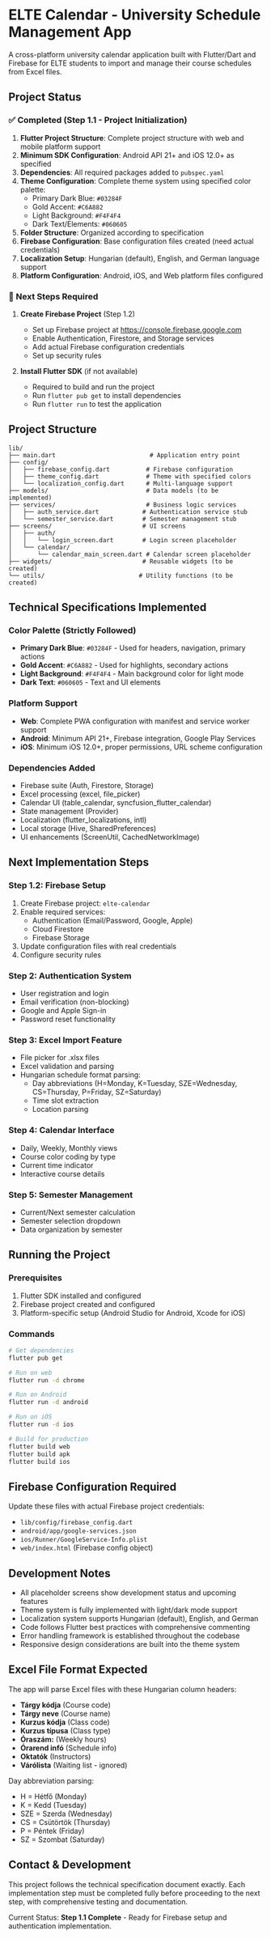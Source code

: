 # ELTE Calendar - University Schedule Management App

A cross-platform university calendar application built with Flutter/Dart and Firebase for ELTE students to import and manage their course schedules from Excel files.

## Project Status

### ✅ Completed (Step 1.1 - Project Initialization)

1. **Flutter Project Structure**: Complete project structure with web and mobile platform support
2. **Minimum SDK Configuration**: Android API 21+ and iOS 12.0+ as specified
3. **Dependencies**: All required packages added to `pubspec.yaml`
4. **Theme Configuration**: Complete theme system using specified color palette:
   - Primary Dark Blue: `#03284F`
   - Gold Accent: `#C6A882`  
   - Light Background: `#F4F4F4`
   - Dark Text/Elements: `#060605`
5. **Folder Structure**: Organized according to specification
6. **Firebase Configuration**: Base configuration files created (need actual credentials)
7. **Localization Setup**: Hungarian (default), English, and German language support
8. **Platform Configuration**: Android, iOS, and Web platform files configured

### 🔄 Next Steps Required

1. **Create Firebase Project** (Step 1.2)
   - Set up Firebase project at https://console.firebase.google.com
   - Enable Authentication, Firestore, and Storage services
   - Add actual Firebase configuration credentials
   - Set up security rules

2. **Install Flutter SDK** (if not available)
   - Required to build and run the project
   - Run `flutter pub get` to install dependencies
   - Run `flutter run` to test the application

## Project Structure

```
lib/
├── main.dart                          # Application entry point
├── config/
│   ├── firebase_config.dart          # Firebase configuration
│   ├── theme_config.dart             # Theme with specified colors
│   └── localization_config.dart      # Multi-language support
├── models/                           # Data models (to be implemented)
├── services/                         # Business logic services
│   ├── auth_service.dart            # Authentication service stub
│   └── semester_service.dart        # Semester management stub
├── screens/                         # UI screens
│   ├── auth/
│   │   └── login_screen.dart        # Login screen placeholder
│   └── calendar/
│       └── calendar_main_screen.dart # Calendar screen placeholder
├── widgets/                         # Reusable widgets (to be created)
└── utils/                          # Utility functions (to be created)
```

## Technical Specifications Implemented

### Color Palette (Strictly Followed)
- **Primary Dark Blue**: `#03284F` - Used for headers, navigation, primary actions
- **Gold Accent**: `#C6A882` - Used for highlights, secondary actions
- **Light Background**: `#F4F4F4` - Main background color for light mode
- **Dark Text**: `#060605` - Text and UI elements

### Platform Support
- **Web**: Complete PWA configuration with manifest and service worker support
- **Android**: Minimum API 21+, Firebase integration, Google Play Services
- **iOS**: Minimum iOS 12.0+, proper permissions, URL scheme configuration

### Dependencies Added
- Firebase suite (Auth, Firestore, Storage)
- Excel processing (excel, file_picker)
- Calendar UI (table_calendar, syncfusion_flutter_calendar)
- State management (Provider)
- Localization (flutter_localizations, intl)
- Local storage (Hive, SharedPreferences)
- UI enhancements (ScreenUtil, CachedNetworkImage)

## Next Implementation Steps

### Step 1.2: Firebase Setup
1. Create Firebase project: `elte-calendar`
2. Enable required services:
   - Authentication (Email/Password, Google, Apple)
   - Cloud Firestore
   - Firebase Storage
3. Update configuration files with real credentials
4. Configure security rules

### Step 2: Authentication System
- User registration and login
- Email verification (non-blocking)
- Google and Apple Sign-in
- Password reset functionality

### Step 3: Excel Import Feature  
- File picker for .xlsx files
- Excel validation and parsing
- Hungarian schedule format parsing:
  - Day abbreviations (H=Monday, K=Tuesday, SZE=Wednesday, CS=Thursday, P=Friday, SZ=Saturday)
  - Time slot extraction
  - Location parsing

### Step 4: Calendar Interface
- Daily, Weekly, Monthly views
- Course color coding by type
- Current time indicator
- Interactive course details

### Step 5: Semester Management
- Current/Next semester calculation
- Semester selection dropdown
- Data organization by semester

## Running the Project

### Prerequisites
1. Flutter SDK installed and configured
2. Firebase project created and configured
3. Platform-specific setup (Android Studio for Android, Xcode for iOS)

### Commands
```bash
# Get dependencies
flutter pub get

# Run on web
flutter run -d chrome

# Run on Android
flutter run -d android

# Run on iOS  
flutter run -d ios

# Build for production
flutter build web
flutter build apk
flutter build ios
```

## Firebase Configuration Required

Update these files with actual Firebase project credentials:
- `lib/config/firebase_config.dart`
- `android/app/google-services.json`
- `ios/Runner/GoogleService-Info.plist`
- `web/index.html` (Firebase config object)

## Development Notes

- All placeholder screens show development status and upcoming features
- Theme system is fully implemented with light/dark mode support
- Localization system supports Hungarian (default), English, and German
- Code follows Flutter best practices with comprehensive commenting
- Error handling framework is established throughout the codebase
- Responsive design considerations are built into the theme system

## Excel File Format Expected

The app will parse Excel files with these Hungarian column headers:
- **Tárgy kódja** (Course code)
- **Tárgy neve** (Course name)  
- **Kurzus kódja** (Class code)
- **Kurzus típusa** (Class type)
- **Óraszám:** (Weekly hours)
- **Órarend infó** (Schedule info)
- **Oktatók** (Instructors)
- **Várólista** (Waiting list - ignored)

Day abbreviation parsing:
- H = Hétfő (Monday)
- K = Kedd (Tuesday)
- SZE = Szerda (Wednesday)  
- CS = Csütörtök (Thursday)
- P = Péntek (Friday)
- SZ = Szombat (Saturday)

## Contact & Development

This project follows the technical specification document exactly. Each implementation step must be completed fully before proceeding to the next step, with comprehensive testing and documentation.

Current Status: **Step 1.1 Complete** - Ready for Firebase setup and authentication implementation.